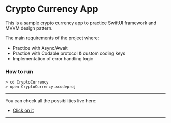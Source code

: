 # Crypto Currency App

This is a sample crypto currency app to practice SwiftUI framework and MVVM design pattern. 

The main requirements of the project where: 

- Practice with Async/Await
- Practice with Codable protocol & custom coding keys
- Implementation of error handling logic

### How to run

```
> cd CryptoCurrency
> open CryptoCurrency.xcodeproj
```

***
You can check all the possibilities live here:

- [Click on it](https://appetize.io/app/fpdxhpwdawn2pszplhkb4fiupe) 
***
